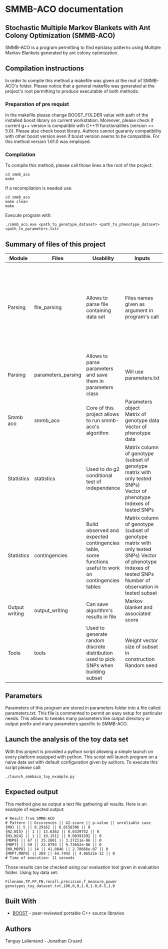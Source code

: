 # SMMB-ACO documentation
## Stochastic Multiple Markov Blankets with Ant Colony Optimization (SMMB-ACO)
SMMB-ACO is a program permitting to find epistasy patterns using Multiple Markov Blankets generated by ant colony optimization.

## Compilation instructions
In order to compile this method a makefile was given at the root of SMMB-ACO's folder. Please notice that a general makefile was generated at the project's root permitting to produce executable of both methods.
### Preparation of pre requist
In the makefile please change BOOST_FOLDER value with path of the installed boost library on current workstation.
Moreover, please check if current g++ version is compatible with C++11 functionalities (version >= 5.0). Please also check boost library. Authors cannot guaranty compatibility with other boost version even if boost version seems to be compatible. For this method version 1.61.0 was employed.
### Compilation
To compile this method, please call those lines a the root of the project:

    cd smmb_aco
    make

If a recompilation is needed use:

    cd smmb_aco
    make clean
    make

Execute program with:

    ./smmb_aco.exe <path_to_genotype_dataset> <path_to_phenotype_dataset> <path_to_parameters.txt>

## Summary of files of this project

| Module         | Files              | Usability                                                                                                  | Inputs                                                                                                                                                         | Outputs                                                                                       |
|----------------|--------------------|------------------------------------------------------------------------------------------------------------|----------------------------------------------------------------------------------------------------------------------------------------------------------------|-----------------------------------------------------------------------------------------------|
| Parsing        | file_parsing       | Allows to parse file containing data set                                                                   | Files names given as argument in program's call                                                                                                                |  One boost matrix containing all genotype data <br> One boost vector containing all phenotype data <br> boost vector with SNPs IDs |
| Parsing        | parameters_parsing | Allows to parse parameters and save them in parameters class                                               | Will use parameters.txt                                                                                                                           | Class object with all parameters as class variables                                           |
| Smmb aco       | smmb_aco           | Core of this project allows to run smmb-aco's algorithm                                                    | Parameters object <br> Matrix of genotype data <br> Vector of phenotype data                                                                                             | A set of different Markov Blanket found during the run                                                                          |
| Statistics     | statistics         | Used to do g2 conditional test of independence                                                            | Matrix column of genotype (subset of genotype matrix with only tested SNPs) <br> Vector of phenotype <br> Indexes of tested SNPs                                         |  g2 score and associated p-value Number of cell considered as non reliable because n<5         |
| Statistics     | contingencies      |  Build observed and expected contingencies table,<br>   some functions useful to work on contingencies tables | Matrix column of genotype (subset of genotype matrix with only tested SNPs) Vector of phenotype  Indexes of tested SNPs Number of observation in tested subset |  One observed contingency table <br> One expected contingency table                                |
| Output writing | output_writing     | Can save algorithm's results in file                                                                       | Markov blanket and associated score                                                                                                                            | Final result file                                                                             |
| Tools          | tools              |   Used to generate random discrete distribution used to pick   SNPs when building subset                   |  Weight vector size of subset in construction Random seed                                                                                                      | Subset of SNPs for every ant                                                                  |


## Parameters
Parameters of this program are stored in parameters folder into a file called parameters.txt. This file is commented to permit an easy setup for particular needs. This allows to tweaks many parameters like output directory or output prefix and many parameters specific to SMMB-ACO.
## Launch the analysis of the toy data set
With this project is provided a python script allowing a simple launch on every platform equipped with python. This script will launch program on a naive data set with default configuration given by authors.
To execute this script please call:

    ./launch_smmbaco_toy_example.py

## Expected output
This method give as output a text file gathering all results. Here is an example of expected output:

    # Result from SMMB-ACO
    # Pattern || Occurences || G2-score || p-value || unreliable case
    {N9} || 5 || 8.29162 || 0.0158306 || 0
    {N2,N15} || 1 || 13.6362 || 0.0339752 || 0
    {N3,N24} || 1 || 19.1511 || 0.00391592 || 0
    {M0P8} || 67 || 25.2601 || 3.27211e-06 || 0
    {M0P7} || 59 || 23.0793 || 9.73652e-06 || 0
    {N9,M0P8} || 14 || 41.0846 || 2.78666e-07 || 0
    {M0P7,M0P8} || 269 || 64.7442 || 4.86522e-12 || 0
    # Time of execution: 11 seconds


Those results can be checked using our evaluation tool given in evaluation folder.
Using toy data set:

    Filename,TP,FP,FN,recall,precision,f_measure,power
    genotypes_toy_dataset.txt,100,0,0,1.0,1.0,0.5,1.0

## Built With
-   [BOOST](https://www.boost.org/) - peer-reviewed portable C++ source libraries

## Authors
Tanguy Lallemand -
Jonathan Cruard
